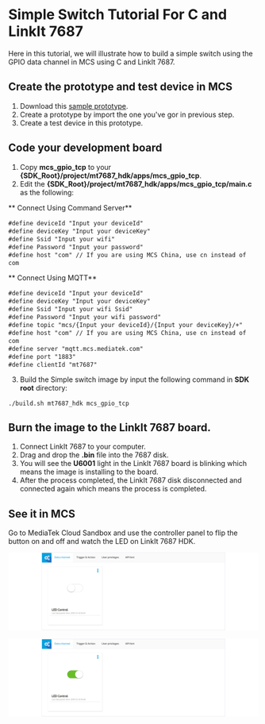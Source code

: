 # Simple Switch Tutorial For C and LinkIt 7687

Here in this tutorial, we will illustrate how to build a simple switch using the GPIO data channel in MCS using C and LinkIt 7687.

## Create the prototype and test device in MCS

1. Download this [sample prototype](https://iamblue.gitbooks.io/mt7687-on-linkit-rtos-ebook-for-community/content/zh-TW/cloud/device.json).
2. Create a prototype by import the one you've gor in previous step.
3. Create a test device in this prototype.

## Code your development board

1. Copy **mcs_gpio_tcp** to your **{SDK_Root}/project/mt7687_hdk/apps/mcs_gpio_tcp**.
2. Edit the **{SDK_Root}/project/mt7687_hdk/apps/mcs_gpio_tcp/main.c** as the following:

** Connect Using Command Server**

```
#define deviceId "Input your deviceId"
#define deviceKey "Input your deviceKey"
#define Ssid "Input your wifi"
#define Password "Input your password"
#define host "com" // If you are using MCS China, use cn instead of com
```

** Connect Using MQTT**

```
#define deviceId "Input your deviceId"
#define deviceKey "Input your deviceKey"
#define Ssid "Input your wifi Ssid"
#define Password "Input your wifi password"
#define topic "mcs/{Input your deviceId}/{Input your deviceKey}/+"
#define host "com" // If you are using MCS China, use cn instead of com
#define server "mqtt.mcs.mediatek.com"
#define port "1883"
#define clientId "mt7687"
```

3. Build the Simple switch image by input the following command in **SDK root** directory:
```
./build.sh mt7687_hdk mcs_gpio_tcp
```

## Burn the image to the LinkIt 7687 board.

1. Connect LinkIt 7687 to your computer.
2. Drag and drop the **.bin** file into the 7687 disk.
3. You will see the **U6001** light in the LinkIt 7687 board is blinking which means the image is installing to the board.
4. After the process completed, the LinkIt 7687 disk disconnected and connected again which means the process is completed.

## See it in MCS

Go to MediaTek Cloud Sandbox and use the controller panel to flip the button on and off and watch the LED on LinkIt 7687 HDK.

![](../images/7688/img_7688_16.png)

![](../images/7688/img_7688_17.png)

